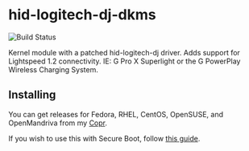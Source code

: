 # hid-logitech-dj-dkms
![Build Status](https://copr.fedorainfracloud.org/coprs/kylegospo/hid-logitech-dj-dkms/package/hid-logitech-dj-dkms/status_image/last_build.png?)

Kernel module with a patched hid-logitech-dj driver. Adds support for Lightspeed 1.2 connectivity. IE: G Pro X Superlight or the G PowerPlay Wireless Charging System.

## Installing

You can get releases for Fedora, RHEL, CentOS, OpenSUSE, and OpenMandriva from my [Copr](https://copr.fedorainfracloud.org/coprs/kylegospo/hid-logitech-dj-dkms/).

If you wish to use this with Secure Boot, follow [this guide](https://gist.github.com/KyleGospo/9adbe078d1d7f160ae43c091df98f773).